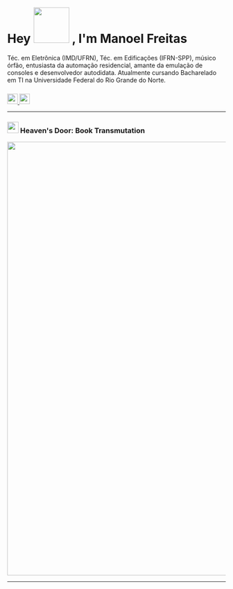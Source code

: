 <h1>
  Hey 
  <img src="https://i.imgur.com/Focv20c.gif" width = "82"> 
  , I'm Manoel Freitas
</h1>
  Téc. em Eletrônica (IMD/UFRN), Téc. em Edificações (IFRN-SPP), músico órfão, entusiasta da automação residencial, amante da emulação de consoles e desenvolvedor autodidata. Atualmente cursando Bacharelado em TI na Universidade Federal do Rio Grande do Norte.

<h3> </h3>

<div> 
  <a href="www.linkedin.com/in/josmanoel">
    <img src="https://img.shields.io/badge/LinkedIn-0077B5?style=for-the-badge&logo=linkedin&logoColor=white" height="24">
  </a>
  
  <a href="https://medium.com/@ManoelFreitas">
    <img src="https://img.shields.io/badge/Medium-12100E?style=for-the-badge&logo=medium&logoColor=white" height="24">
  </a>
</div>


***

<h3>
  <img src="https://imgur.com/PbR9UFh.png" width = "26"> 
  Heaven's Door: Book Transmutation
</h3>


<img src="https://metrics.lecoq.io/JosManoel?template=classic&base.header=0&base.community=0&isocalendar=1&languages=1&isocalendar.duration=half-year&languages.limit=8&languages.threshold=0%25&languages.colors=github&languages.sections=most-used&languages.indepth=false&languages.analysis.timeout=15&languages.categories=markup%2C%20programming&languages.recent.categories=markup%2C%20programming&languages.recent.load=300&languages.recent.days=14&config.timezone=America%2FSao_Paulo&config.display=columns" width="1000"/>

***



